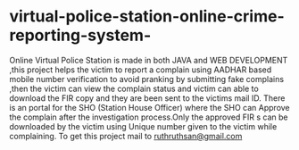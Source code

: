 # virtual-police-station-online-crime-reporting-system-
Online Virtual Police Station is made in both JAVA and WEB DEVELOPMENT ,this project helps the victim to report a complain using AADHAR based mobile number verification to avoid pranking by submitting fake complains ,then the victim can view the complain status and victim can able to download the FIR copy and they are been sent to the victims mail ID. There is an portal for the SHO (Station House Officer) where the SHO can Approve the complain after the investigation process.Only the approved FIR s can be downloaded by the victim using Unique number given to the victim while complaining. To get this project mail to ruthruthsan@gmail.com
